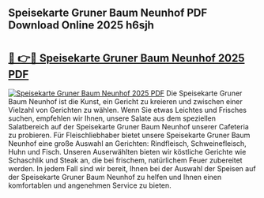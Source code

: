 ## Speisekarte Gruner Baum Neunhof PDF Download Online 2025 h6sjh

# <h2><a href="http://gc7oa9.nevu.top/?p=Speisekarte+Gruner+Baum+Neunhof">🔗 👉🔴 Speisekarte Gruner Baum Neunhof 2025 PDF</a></h2>

[![Speisekarte Gruner Baum Neunhof 2025 PDF](https://i.imgur.com/dBaPXMq.png)](http://gc7oa9.nevu.top/?p=Speisekarte+Gruner+Baum+Neunhof)
Die Speisekarte Gruner Baum Neunhof ist die Kunst, ein Gericht zu kreieren und zwischen einer Vielzahl von Gerichten zu wählen. Wenn Sie etwas Leichtes und Frisches suchen, empfehlen wir Ihnen, unsere Salate aus dem speziellen Salatbereich auf der Speisekarte Gruner Baum Neunhof unserer Cafeteria zu probieren. Für Fleischliebhaber bietet unsere Speisekarte Gruner Baum Neunhof eine große Auswahl an Gerichten: Rindfleisch, Schweinefleisch, Huhn und Fisch. Unseren Auserwählten bieten wir köstliche Gerichte wie Schaschlik und Steak an, die bei frischem, natürlichem Feuer zubereitet werden. In jedem Fall sind wir bereit, Ihnen bei der Auswahl der Speisen auf der Speisekarte Gruner Baum Neunhof zu helfen und Ihnen einen komfortablen und angenehmen Service zu bieten.
